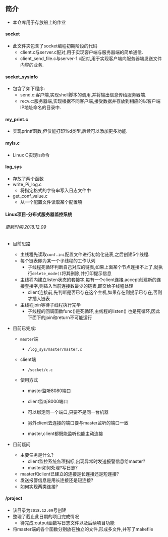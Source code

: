 ## 简介

- 本仓库用于存放船上的作业

#### socket

- 此文件夹包含了socket编程初期阶段的代码
  - client.c与server.c配对,用于实现客户端与服务器端的简单通信.
  - client_send_file.c与server-1.c配对,用于实现客户端向服务器端发送文件内容的业务.

#### socket_sysinfo

- 包含了如下程序:
  - send.c:客户端,实现shell脚本的调用,并将输出信息传给服务器端.
  - recv.c:服务器端,实现根据不同客户端,接受数据并存放到相应的以客户端IP地址命名的目录中.

#### my_print.c

- 实现printf函数,但仅能打印%d类型,后续可以添加更多功能.

#### myls.c

- Linux C实现ls命令

#### log_sys

- 存放了两个函数
- write_Pi_log.c
  - 将指定格式的字符串写入日志文件中
- get_conf_value.c
  - 从一个配置文件读取某个配置项

#### Linux项目-分布式服务器监控系统

###### 更新时间:2018.12.09

- 目前思路
  - 主线程先读取`conf.ini`配置文件进行初始化链表,之后创建5个线程.
  - 每个链表即为某一个子线程的工作队列
    - 子线程死循环判断自己对应的链表,如果上面某个节点连接不上了,就执行`delete_node()`将其删除,并打印提示信息
  - 主线程内建立listen状态的套接字,每有一个client连接,accept创建新的连接套接字,则插入当前连接数最少的链表,即交给子线程处理
    - client连接前,先判断是否已存在这个主机,如果存在则提示已存在,否则才插入链表
  - 主线程join等待子线程执行完毕
    - 子线程的回调函数func()是死循环,主线程的listen()  也是死循环,因此下面下的join和return不可能运行

- 目前已完成:

  - `master`端

    - `/log_sys/master/master.c`

  - client端

    - `/socket/c.c`

  - 使用方式

    - master监听8080端口

    - client监听8000端口
    - 可以绑定同一个端口,只要不是同一台机器
    - 另外client去连接的端口要与master监听的端口一致
    - master,client都既能监听也能主动连接

- 目前疑问
  - 主要任务是什么?
    - client监控系统各项指标,出现异常时发送报警信息给master?
    - master如何处理?写日志?
  - master和client已建立的连接是长连接还是短连接?
  - 发送报警信息是用长连接还是短连接?
  - 如何实现两类连接?

#### /project

- 该目录为`2018.12.09`号创建
- 整理了截止此日期的项目完成情况
  - 待完成:output函数写日志文件以及后续项目功能
- 将master端的各个函数分别放在独立的文件,形成多文件,并写了makefile